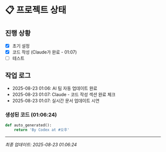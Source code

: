 # 📋 프로젝트 상태

## 진행 상황
- [x] 초기 설정
- [x] 코드 작성 (Claude가 완료 - 01:07)
- [ ] 테스트

## 작업 로그
- 2025-08-23 01:06: AI 팀 자동 업데이트 완료
- 2025-08-23 01:07: Claude - 코드 작성 섹션 완료 체크
- 2025-08-23 01:07: 실시간 문서 업데이트 시연

### 생성된 코드 (01:06:24)
```python
def auto_generated():
    return 'By Codex at #오후'
```

---
*최종 업데이트: 2025-08-23 01:06:24*
